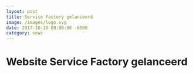 ```yaml
---
layout: post
title: Service Factory gelanceerd
image: /images/logo.svg
date: 2017-10-10 00:00:00 -0500
category: news
---
```



# Website Service Factory gelanceerd



 
